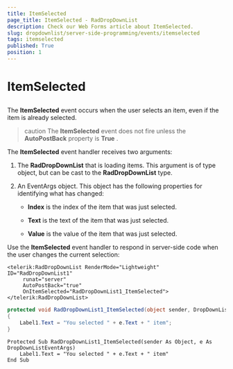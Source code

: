 ```yaml
---
title: ItemSelected
page_title: ItemSelected - RadDropDownList
description: Check our Web Forms article about ItemSelected.
slug: dropdownlist/server-side-programming/events/itemselected
tags: itemselected
published: True
position: 1
---
```


# ItemSelected



## 

The **ItemSelected** event occurs when the user selects an item, even if the item is already selected.

>caution The **ItemSelected** event does not fire unless the **AutoPostBack** property is **True** .
>


The **ItemSelected** event handler receives two arguments:

1. The **RadDropDownList** that is loading items. This argument is of type object, but can be cast to the **RadDropDownList** type.

2. An EventArgs object. This object has the following properties for identifying what has changed:

	* **Index** is the index of the item that was just selected.

	* **Text** is the text of the item that was just selected.

	* **Value** is the value of the item that was just selected.

Use the **ItemSelected** event handler to respond in server-side code when the user changes the current selection:

````ASPNET
<telerik:RadDropDownList RenderMode="Lightweight" ID="RadDropDownList1"
	 runat="server"
	 AutoPostBack="true"
	 OnItemSelected="RadDropDownList1_ItemSelected">
</telerik:RadDropDownList>
````





````C#
protected void RadDropDownList1_ItemSelected(object sender, DropDownListEventArgs e)
{
	Label1.Text = "You selected " + e.Text + " item";
}
````
````VB.NET
Protected Sub RadDropDownList1_ItemSelected(sender As Object, e As DropDownListEventArgs)
	Label1.Text = "You selected " + e.Text + " item"
End Sub
````

